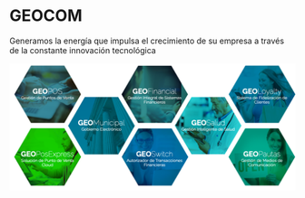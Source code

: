 # GEOCOM

Generamos la energía que impulsa el crecimiento de su empresa a través de la constante innovación tecnológica

![Servicios](profile/services.png)